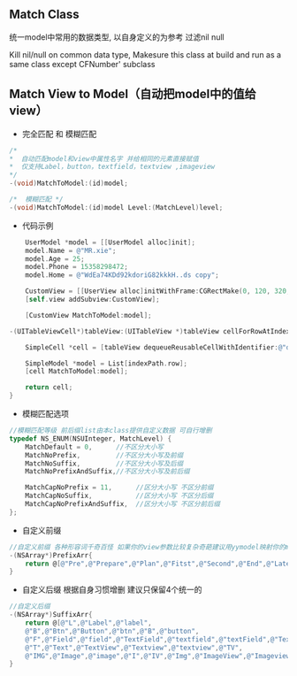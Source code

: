 ##  Match Class 

统一model中常用的数据类型, 以自身定义的为参考 过滤nil null


Kill nil/null on common data type,  Makesure this class at build and run as a same class except CFNumber' subclass




##  Match View to Model（自动把model中的值给view）

* 完全匹配 和 模糊匹配
```objective-c
/* 
*  自动匹配model和view中属性名字 并给相同的元素直接赋值
*  仅支持Label，button，textfield，textview ,imageview
*/
-(void)MatchToModel:(id)model;

/*  模糊匹配 */
-(void)MatchToModel:(id)model Level:(MatchLevel)level;
```

* 代码示例
```objective-c
    UserModel *model = [[UserModel alloc]init];
    model.Name = @"MR.xie";
    model.Age = 25;
    model.Phone = 15358298472;
    model.Home = @"WdEa74KDd92kdoriG82kkkH..ds copy";

    CustomView = [[UserView alloc]initWithFrame:CGRectMake(0, 120, 320, 160)];
    [self.view addSubview:CustomView];

    [CustomView MatchToModel:model];
```

```objective-c
-(UITableViewCell*)tableView:(UITableView *)tableView cellForRowAtIndexPath:(NSIndexPath *)indexPath{

    SimpleCell *cell = [tableView dequeueReusableCellWithIdentifier:@"demo1" forIndexPath:indexPath];

    SimpleModel *model = List[indexPath.row];
    [cell MatchToModel:model];

    return cell;
}
```

* 模糊匹配选项
```objective-c
//模糊匹配等级 前后缀list由本class提供自定义数据 可自行增删
typedef NS_ENUM(NSUInteger, MatchLevel) {
    MatchDefault = 0,      //不区分大小写
    MatchNoPrefix,         //不区分大小写及前缀
    MatchNoSuffix,         //不区分大小写及后缀
    MatchNoPrefixAndSuffix,//不区分大小写及前后缀

    MatchCapNoPrefix = 11,      //区分大小写 不区分前缀
    MatchCapNoSuffix,           //区分大小写 不区分后缀
    MatchCapNoPrefixAndSuffix,  //区分大小写 不区分前后缀
};
```




* 自定义前缀 
```objective-c
//自定义前缀 各种形容词千奇百怪 如果你的view参数比较复杂奇葩建议用yymodel映射你的model
-(NSArray*)PrefixArr{
    return @[@"Pre",@"Prepare",@"Plan",@"Fitst",@"Second",@"End",@"Latest",@"Old",@"New"];
}
```


* 自定义后缀 根据自身习惯增删 建议只保留4个统一的
```objective-c
//自定义后缀
-(NSArray*)SuffixArr{
    return @[@"L",@"Label",@"label",
    @"B",@"Btn",@"Button",@"btn",@"B",@"button",
    @"F",@"Field",@"field",@"TextField",@"textfield",@"textField",@"Textfield",@"TF",
    @"T",@"Text",@"TextView",@"Textview",@"textview",@"TV",
    @"IMG",@"Image",@"image",@"I",@"IV",@"Img",@"ImageView",@"Imageview",@"imageview",@"imageView"];
}
```




